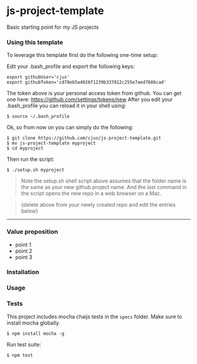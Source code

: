 # js-project-template
Basic starting point for my JS projects

### Using this template
To leverage this template first do the following one-time setup:

Edit your .bash_profile and export the following keys:

```
export githubUser='cjus'
export githubToken='cd70eb5a4026f1239b337012c255e7aed7686cad'
```
The token above is your personal access token from github. You can get one here: https://github.com/settings/tokens/new
After you edit your .bash_profile you can reload it in your shell using:

```
$ source ~/.bash_profile
```

Ok, so from now on you can simply do the following:

```shell
$ git clone https://github.com/cjus/js-project-template.git
$ mv js-project-template myproject
$ cd myproject
```

Then run the script:

```shell
$ ./setup.sh myproject
```

> Note the setup.sh shell script above assumes that the folder name is the same as your new github project name. And the last command in the script opens the new repo in a web browser on a Mac. 

> {delete above from your newly created repo and edit the entries below}

---

### Value proposition
* point 1
* point 2
* point 3

### Installation

### Usage

### Tests
This project includes mocha chaijs tests in the `specs` folder.
Make sure to install mocha globally.

```shell
$ npm install mocha -g
```

Run test suite:

```javascript
$ npm test
```
